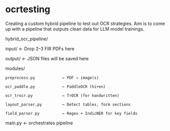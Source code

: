 # ocrtesting
Creating a custom hybrid pipeline to test out OCR strategies. Aim is to come up with a pipeline that outputs clean data for LLM model trainings.

hybrid_ocr_pipeline/

input/              ← Drop 2–3 FIR PDFs here

output/             ← JSON files will be saved here

modules/

    preprocess.py            ← PDF → image(s)

    ocr_paddle.py            ← PaddleOCR (hi+en)

    ocr_trocr.py             ← TrOCR (for handwritten)

    layout_parser.py         ← Detect tables, form sections

    field_parser.py          ← Regex + IndicNER for key fields


main.py                      ← orchestrates pipeline